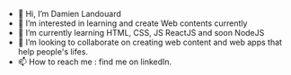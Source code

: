 - 👋 Hi, I’m Damien Landouard
- 👀 I’m interested in learning and create Web contents currently
- 🌱 I’m currently learning HTML, CSS, JS ReactJS and soon NodeJS
- 💞️ I’m looking to collaborate on creating web content and web apps that help people's lifes.
- 📫 How to reach me : find me on linkedIn.

<!---
dlandouard/dlandouard is a ✨ special ✨ repository because its `README.md` (this file) appears on your GitHub profile.
You can click the Preview link to take a look at your changes.
--->
